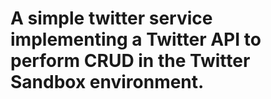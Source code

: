 # A simple twitter service implementing a Twitter API to perform CRUD in the Twitter Sandbox environment. 
